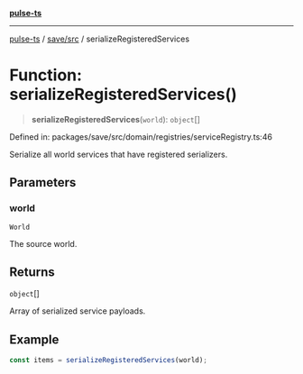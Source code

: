 [**pulse-ts**](../../../README.md)

***

[pulse-ts](../../../README.md) / [save/src](../README.md) / serializeRegisteredServices

# Function: serializeRegisteredServices()

> **serializeRegisteredServices**(`world`): `object`[]

Defined in: packages/save/src/domain/registries/serviceRegistry.ts:46

Serialize all world services that have registered serializers.

## Parameters

### world

`World`

The source world.

## Returns

`object`[]

Array of serialized service payloads.

## Example

```ts
const items = serializeRegisteredServices(world);
```
